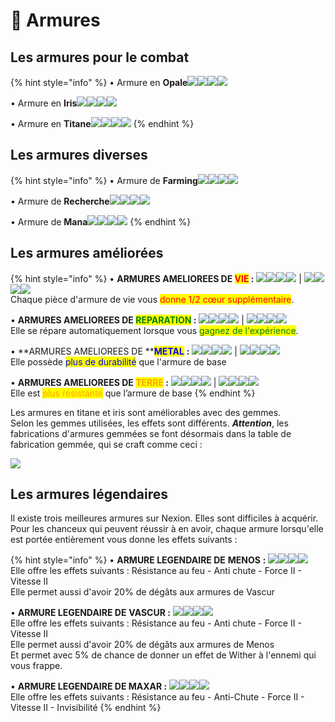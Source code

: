 # 👕 Armures

## Les armures pour le combat

{% hint style="info" %}
• Armure en **Opale**![](../../.gitbook/assets/opale\_helmet.png)![](../../.gitbook/assets/opale\_chestplate.png)![](../../.gitbook/assets/opale\_leggings.png)![](../../.gitbook/assets/opale\_boots.png)

• Armure en **Iris**![](../../.gitbook/assets/iris\_helmet.png)![](../../.gitbook/assets/iris\_chestplate.png)![](../../.gitbook/assets/iris\_leggings.png)![](../../.gitbook/assets/iris\_boots.png)

• Armure en **Titane**![](../../.gitbook/assets/titane\_helmet.png)![](<../../.gitbook/assets/titane\_chestplate (1).png>)![](../../.gitbook/assets/titane\_leggings.png)![](../../.gitbook/assets/titane\_boots.png)
{% endhint %}

## Les armures diverses

{% hint style="info" %}
• Armure de **Farming**![](../../.gitbook/assets/farm\_helmet.png)![](../../.gitbook/assets/farm\_chestplate.png)![](../../.gitbook/assets/farm\_leggings.png)![](../../.gitbook/assets/farm\_boots.png)

• Armure de **Recherche**![](../../.gitbook/assets/search\_helmet.png)![](../../.gitbook/assets/search\_chestplate.png)![](../../.gitbook/assets/search\_leggings.png)![](../../.gitbook/assets/search\_boots.png)

• Armure de **Mana**![](../../.gitbook/assets/mana\_helmet.png)![](../../.gitbook/assets/mana\_chestplate.png)![](../../.gitbook/assets/mana\_leggings.png)![](../../.gitbook/assets/mana\_boots.png)
{% endhint %}

## Les armures améliorées

{% hint style="info" %}
• **ARMURES AMELIOREES DE **<mark style="color:red;">**VIE**</mark>** :** ![](../../.gitbook/assets/life\_iris\_helmet.png)![](../../.gitbook/assets/life\_iris\_chestplate.png)![](../../.gitbook/assets/life\_iris\_leggings.png)![](../../.gitbook/assets/life\_iris\_boots.png) | ![](../../.gitbook/assets/life\_titane\_helmet.png)![](../../.gitbook/assets/life\_titane\_chestplate.png)![](../../.gitbook/assets/life\_titane\_leggings.png)![](../../.gitbook/assets/life\_titane\_boots.png)\
Chaque pièce d'armure de vie vous <mark style="color:red;">donne 1/2 cœur supplémentaire</mark>.

• **ARMURES AMELIOREES DE **<mark style="color:green;">**REPARATION**</mark>** :** ![](../../.gitbook/assets/repair\_iris\_helmet.png)![](../../.gitbook/assets/repair\_iris\_chestplate.png)![](../../.gitbook/assets/repair\_iris\_leggings.png)![](../../.gitbook/assets/repair\_iris\_boots.png) | ![](../../.gitbook/assets/repair\_titane\_helmet.png)![](../../.gitbook/assets/repair\_titane\_chestplate.png)![](../../.gitbook/assets/repair\_titane\_leggings.png)![](../../.gitbook/assets/repair\_titane\_boots.png)\
Elle se répare automatiquement lorsque vous <mark style="color:green;">gagnez de l'expérience</mark>.

• **ARMURES AMELIOREES DE **<mark style="color:blue;">**METAL**</mark> **:** ![](../../.gitbook/assets/steel\_iris\_helmet.png)![](../../.gitbook/assets/steel\_iris\_chestplate.png)![](../../.gitbook/assets/steel\_iris\_leggings.png)![](../../.gitbook/assets/steel\_iris\_boots.png) | ![](../../.gitbook/assets/steel\_titane\_helmet.png)![](../../.gitbook/assets/steel\_titane\_chestplate.png)![](../../.gitbook/assets/steel\_titane\_leggings.png)![](../../.gitbook/assets/steel\_titane\_boots.png)\
Elle possède <mark style="color:blue;">plus de durabilité</mark> que l'armure de base

• **ARMURES AMELIOREES DE **<mark style="color:orange;">**TERRE**</mark>** :** ![](<../../.gitbook/assets/earth\_iris\_helmet (1).png>)![](../../.gitbook/assets/earth\_iris\_chestplate.png)![](../../.gitbook/assets/earth\_iris\_leggings.png)![](<../../.gitbook/assets/earth\_iris\_boots (1).png>) | ![](../../.gitbook/assets/earth\_titane\_helmet.png)![](../../.gitbook/assets/earth\_titane\_chestplate.png)![](../../.gitbook/assets/earth\_titane\_leggings.png)![](../../.gitbook/assets/earth\_titane\_boots.png)\
Elle est <mark style="color:orange;">plus résistante</mark> que l’armure de base
{% endhint %}

Les armures en titane et iris sont améliorables avec des gemmes. \
Selon les gemmes utilisées, les effets sont différents. _**Attention**_, les fabrications d'armures gemmées se font désormais dans la table de fabrication gemmée, qui se craft comme ceci :

![](<../../.gitbook/assets/table de craft gemmée.png>)

## Les armures légendaires

Il existe trois meilleures armures sur Nexion. Elles sont difficiles à acquérir. Pour les chanceux qui peuvent réussir à en avoir, chaque armure lorsqu'elle est portée entièrement vous donne les effets suivants :&#x20;

{% hint style="info" %}
• **ARMURE LEGENDAIRE DE** **MENOS** **:** ![](<../../.gitbook/assets/legendary\_helmet (2).png>)![](<../../.gitbook/assets/legendary\_chestplate (2).png>)![](<../../.gitbook/assets/legendary\_leggings (1).png>)![](<../../.gitbook/assets/legendary\_boots (1).png>)\
Elle offre les effets suivants : Résistance au feu - Anti chute - Force II - Vitesse II \
Elle permet aussi d'avoir 20% de dégâts aux armures de Vascur

• **ARMURE LEGENDAIRE DE** **VASCUR :** ![](../../.gitbook/assets/vascur\_helmet.png)![](../../.gitbook/assets/vascur\_chestplate.png)![](../../.gitbook/assets/vascur\_leggings.png)![](../../.gitbook/assets/vascur\_boots.png)\
Elle offre les effets suivants : Résistance au feu - Anti chute - Force II - Vitesse II \
Elle permet aussi d'avoir 20% de dégâts aux armures de Menos\
Et permet avec 5% de chance de donner un effet de Wither à l'ennemi qui vous frappe.

• **ARMURE LEGENDAIRE DE MAXAR :** ![](../../.gitbook/assets/maxar\_helmet.png)![](../../.gitbook/assets/maxar\_chestplate.png)![](../../.gitbook/assets/maxar\_leggings.png)![](../../.gitbook/assets/maxar\_boots.png)\
Elle offre les effets suivants : Résistance au feu - Anti-Chute - Force II - Vitesse II - Invisibilité
{% endhint %}
